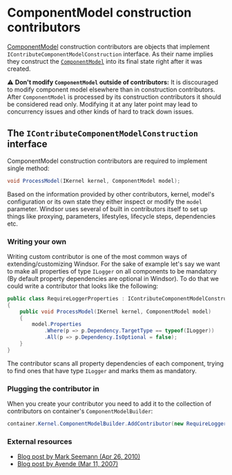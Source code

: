 # ComponentModel construction contributors

[ComponentModel](componentmodel.md) construction contributors are objects that implement `IContributeComponentModelConstruction` interface. As their name implies they construct the [`ComponentModel`](componentmodel.md) into its final state right after it was created.

:warning: **Don't modify `ComponentModel` outside of contributors:** It is discouraged to modify component model elsewhere than in construction contributors. After `ComponentModel` is processed by its construction contributors it should be considered read only. Modifying it at any later point may lead to concurrency issues and other kinds of hard to track down issues.

## The `IContributeComponentModelConstruction` interface

ComponentModel construction contributors are required to implement single method:

```csharp
void ProcessModel(IKernel kernel, ComponentModel model);
```

Based on the information provided by other contributors, kernel, model's configuration or its own state they either inspect or modify the `model` parameter. Windsor uses several of built in contributors itself to set up things like proxying, parameters, lifestyles, lifecycle steps, dependencies etc.

### Writing your own

Writing custom contributor is one of the most common ways of extending/customizing Windsor. For the sake of example let's say we want to make all properties of type `ILogger` on all components to be mandatory (By default property dependencies are optional in Windsor). To do that we could write a contributor that looks like the following:

```csharp
public class RequireLoggerProperties : IContributeComponentModelConstruction
{
    public void ProcessModel(IKernel kernel, ComponentModel model)
    {
        model.Properties
            .Where(p => p.Dependency.TargetType == typeof(ILogger))
            .All(p => p.Dependency.IsOptional = false);
    }
}
```

The contributor scans all property dependencies of each component, trying to find ones that have type `ILogger` and marks them as mandatory.

### Plugging the contributor in

When you create your contributor you need to add it to the collection of contributors on container's `ComponentModelBuilder`:

```csharp
container.Kernel.ComponentModelBuilder.AddContributor(new RequireLoggerProperties());
```

### External resources

* [Blog post by Mark Seemann (Apr 26, 2010)](http://blog.ploeh.dk/2010/04/26/ChangingWindsorLifestylesAfterTheFact.aspx)
* [Blog post by Ayende (Mar 11, 2007)](http://ayende.com/Blog/archive/2007/03/11/AOP-With-Windsor-Adding-Caching-to-IRepositoryT-based-on-Ts.aspx)
